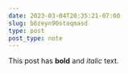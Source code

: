 ```yaml
---
date: 2023-03-04T20:35:21-07:00
slug: b6zeyn90staqmasd
type: post
post_type: note
---
```

<p>This post has <b>bold</b> and <i>italic</i> text.</p>